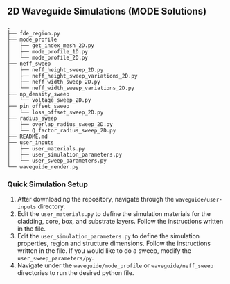 ## 2D Waveguide Simulations (MODE Solutions)

````
.
├── fde_region.py
├── mode_profile
│   ├── get_index_mesh_2D.py
│   ├── mode_profile_1D.py
│   └── mode_profile_2D.py
├── neff_sweep
│   ├── neff_height_sweep_2D.py
│   ├── neff_height_sweep_variations_2D.py
│   ├── neff_width_sweep_2D.py
│   └── neff_width_sweep_variations_2D.py
├── np_density_sweep
│   └── voltage_sweep_2D.py
├── pin_offset_sweep
│   └── loss_offset_sweep_2D.py
├── radius_sweep
│   ├── overlap_radius_sweep_2D.py
│   └── Q_factor_radius_sweep_2D.py
├── README.md
├── user_inputs
│   ├── user_materials.py
│   ├── user_simulation_parameters.py
│   └── user_sweep_parameters.py
└── waveguide_render.py

````


### Quick Simulation Setup

1. After downloading the repository, navigate through the `waveguide/user-inputs` directory.
2. Edit the `user_materials.py` to define the simulation materials for the cladding, core, box, and substrate layers. Follow the instructions written in the file.
3. Edit the `user_simulation_parameters.py` to define the simulation properties, region and structure dimensions. Follow the instructions written in the file. If you would like to do a sweep, modify the `user_sweep_parameters/py`.
4. Navigate under the `waveguide/mode_profile` or `waveguide/neff_sweep` directories to run the desired python file.
